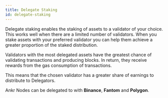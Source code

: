 ```yaml
---
title: Delegate Staking
id: delegate-staking
---
```


Delegate staking enables the staking of assets to a validator of your choice. This works well when there are a limited number of validators. When you stake assets with your preferred validator you can help them achieve a greater proportion of the staked distribution. 

Validators with the most delegated assets have the greatest chance of validating transactions and producing blocks. In return, they receive rewards from the gas consumption of transactions.

This means that the chosen validator has a greater share of earnings to distribute to Delegators.

Ankr Nodes can be delegated to with **Binance**, **Fantom** and **Polygon**.











